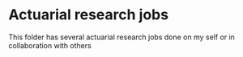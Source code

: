 # Actuarial research jobs
This folder has several actuarial research jobs done on my self or in collaboration with others
